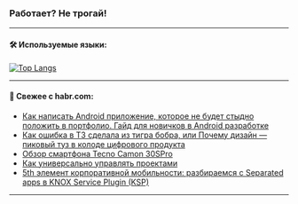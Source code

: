 ### Работает? Не трогай!

---
<!--
#### 🛠️ Technical stack:

![Java](https://img.shields.io/badge/Java-informational?logo=Oracle&style=flat&logoColor=white&color=FF4500)
![Kotlin](https://img.shields.io/badge/Kotlin-informational?logo=Kotlin&style=flat&logoColor=white&color=774D97)
![TS](https://img.shields.io/badge/TypeScript-informational?logo=typeScript&style=flat&logoColor=black&color=017acc)
![Python](https://img.shields.io/badge/Python-informational?logo=Python&style=flat&logoColor=black&color=ffdd54) <br>
![Spring](https://img.shields.io/badge/Spring-informational?logo=Spring&style=flat&logoColor=white&color=6DB33F) 
![SpringBoot](https://img.shields.io/badge/SpringBoot-informational?logo=SpringBoot&style=flat&logoColor=white&color=6DB33F)
![Nest](https://img.shields.io/badge/NestJS-informational?logo=NestJS&style=flat&logoColor=white&color=E0234E) 
![NodeJS](https://img.shields.io/badge/NodeJS-informational?logo=node.js&style=flat&logoColor=white&color=70A760)<br>
![PostgreSQL](https://img.shields.io/badge/PostgreSQL-informational?logo=PostgreSQL&style=flat&logoColor=white&color=DAA520)
![MongoDB](https://img.shields.io/badge/MongoDB-informational?logo=MongoDB&style=flat&logoColor=white&color=870000)
![Apache](https://img.shields.io/badge/Apache-informational?logo=apache&style=flat&logoColor=white&color=f74e28)

___ 
-->

#### 🛠️ Используемые языки:

[![Top Langs](https://github-readme-stats-82jvfl3w3-advtsettinggmailcoms-projects.vercel.app/api/top-langs/?username=zloylis&langs_count=10&hide_title=true&title_color=e6edf3&size_weight=0.5&count_weight=0.5&layout=compact&hide_progress=true&hide_border=true&theme=dracula)](https://github.com/zloylis)

<!---


####  :octocat:&nbsp;&nbsp; Статистика:

![GitHub stats](https://github-readme-stats-u2qms2cxw-advtsettinggmailcoms-projects.vercel.app/api?username=zloylis&show_icons=true&hide_border=true&theme=dracula&title_color=e6edf3&include_all_commits=true&count_private=true&hide_rank=false&hide_title=true&rank_icon=github)
-->
---

#### 💬 Свежее с habr.com:

<!-- BLOG-POST-LIST:START -->
- [Как написать Android приложение, которое не будет стыдно положить в портфолио. Гайд для новичков в Android разработке](https://habr.com/ru/articles/854450/?utm_source=habrahabr&utm_medium=rss&utm_campaign=854450)
- [Как ошибка в ТЗ сделала из тигра бобра, или Почему дизайн — пиковый туз в колоде цифрового продукта](https://habr.com/ru/companies/agima/articles/854428/?utm_source=habrahabr&utm_medium=rss&utm_campaign=854428)
- [Обзор смартфона Tecno Camon 30SPro](https://habr.com/ru/articles/854438/?utm_source=habrahabr&utm_medium=rss&utm_campaign=854438)
- [Как универсально управлять проектами](https://habr.com/ru/articles/854434/?utm_source=habrahabr&utm_medium=rss&utm_campaign=854434)
- [5th элемент корпоративной мобильности: разбираемся с Separated apps в KNOX Service Plugin &lpar;KSP&rpar;](https://habr.com/ru/companies/samsung/articles/854252/?utm_source=habrahabr&utm_medium=rss&utm_campaign=854252)
<!-- BLOG-POST-LIST:END -->

---
